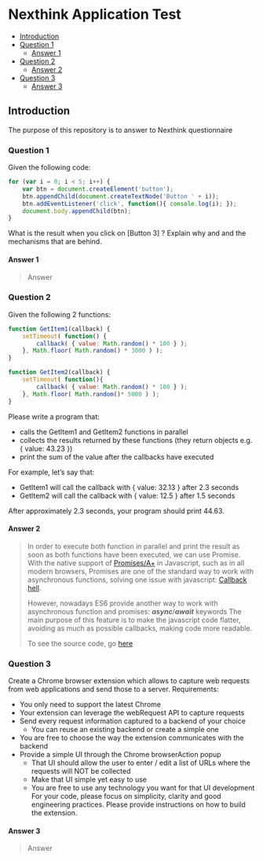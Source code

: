 # Nexthink Application Test
- [Introduction](#introduction)
- [Question 1](#question-1)
  - [Answer 1](#answer-1)
- [Question 2](#question-2)
  - [Answer 2](#answer-2)
- [Question 3](#question-3)
  - [Answer 3](#answer-3)

## Introduction
The purpose of this repository is to answer to Nexthink questionnaire

### Question 1
Given the following code:
```javascript
for (var i = 0; i < 5; i++) {
    var btn = document.createElement('button');
    btn.appendChild(document.createTextNode('Button ' + i));
    btn.addEventListener('click', function(){ console.log(i); });
    document.body.appendChild(btn);
}
```
What is the result when you click on [Button 3] ? Explain why and and the mechanisms that are
behind.
#### Answer 1
> Answer

### Question 2
Given the following 2 functions:
```javascript
function GetItem1(callback) {
    setTimeout( function() {
        callback( { value: Math.random() * 100 } );
    }, Math.floor( Math.random() * 3000 ) );
}

function GetItem2(callback) {
    setTimeout( function(){
        callback( { value: Math.random() * 100 } );
    }, Math.floor( Math.random()* 5000 ) );
}
```
Please write a program that:  
- calls the GetItem1 and GetItem2 functions in parallel  
- collects the results returned by these functions (they return objects e.g. { value: 43.23 })
- print the sum of the value after the callbacks have executed

For example, let’s say that:
- GetItem1 will call the callback with { value: 32.13 } after 2.3 seconds
- GetItem2 will call the callback with { value: 12.5 } after 1.5 seconds

After approximately 2.3 seconds, your program should print 44.63.

#### Answer 2
>In order to execute both function in parallel and print the result as soon as both functions have been executed,
>we can use Promise. With the native support of 
>[Promises/A+](https://github.com/promises-aplus/promises-spec) in Javascript,
>such as in all modern browsers, Promises are one of the standard way to work with asynchronous functions,
>solving one issue with javascript: [Callback hell](http://callbackhell.com/).
>
>However, nowadays ES6 provide another way to work with asynchronous function and promises: 
>*__async__*/*__await__* keywords
>The main purpose of this feature is to make the javascript code flatter, avoiding as much as possible callbacks,
>making code more readable.
>
>To see the source code, go [here](./q2/readme.md)

### Question 3
Create a Chrome browser extension which allows to capture web requests from web applications and
send those to a server.
Requirements:
- You only need to support the latest Chrome
- Your extension can leverage the webRequest API to capture requests
- Send every request information captured to a backend of your choice
  - You can reuse an existing backend or create a simple one
- You are free to choose the way the extension communicates with the backend
- Provide a simple UI through the Chrome browserAction popup
  - That UI should allow the user to enter / edit a list of URLs where the requests will NOT be
collected
  - Make that UI simple yet easy to use
  - You are free to use any technology you want for that UI development
For your code, please focus on simplicity, clarity and good engineering practices.
Please provide instructions on how to build the extension.

#### Answer 3
>Answer
